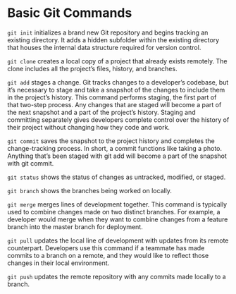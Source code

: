 # Basic Git Commands

```git init``` initializes a brand new Git repository and begins tracking an existing directory. It adds a hidden subfolder within the existing directory that houses the internal data structure required for version control.

```git clone``` creates a local copy of a project that already exists remotely. The clone includes all the project’s files, history, and branches.

```git add``` stages a change. Git tracks changes to a developer’s codebase, but it’s necessary to stage and take a snapshot of the changes to include them in the project’s history. This command performs staging, the first part of that two-step process. Any changes that are staged will become a part of the next snapshot and a part of the project’s history. Staging and committing separately gives developers complete control over the history of their project without changing how they code and work.

```git commit``` saves the snapshot to the project history and completes the change-tracking process. In short, a commit functions like taking a photo. Anything that’s been staged with git add will become a part of the snapshot with git commit.

```git status``` shows the status of changes as untracked, modified, or staged.

```git branch``` shows the branches being worked on locally.

```git merge``` merges lines of development together. This command is typically used to combine changes made on two distinct branches. For example, a developer would merge when they want to combine changes from a feature branch into the master branch for deployment.

```git pull``` updates the local line of development with updates from its remote counterpart. Developers use this command if a teammate has made commits to a branch on a remote, and they would like to reflect those changes in their local environment.

```git push``` updates the remote repository with any commits made locally to a branch.
